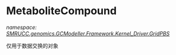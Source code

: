 ﻿# MetaboliteCompound
_namespace: [SMRUCC.genomics.GCModeller.Framework.Kernel_Driver.GridPBS](./index.md)_

仅用于数据交换的对象




